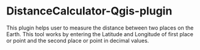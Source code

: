 # DistanceCalculator-Qgis-plugin

This plugin helps user to measure the distance between two places on the Earth.
This tool works by entering the Latitude and Longitude of first place or point and the second place or point in decimal values.
